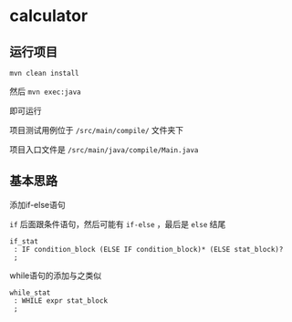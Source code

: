 # calculator

## 运行项目

`mvn clean install`

然后
`mvn exec:java`

即可运行

项目测试用例位于 `/src/main/compile/` 文件夹下

项目入口文件是 `/src/main/java/compile/Main.java`


## 基本思路

添加if-else语句

`if` 后面跟条件语句，然后可能有 `if-else` ，最后是 `else` 结尾

```
if_stat
 : IF condition_block (ELSE IF condition_block)* (ELSE stat_block)?
 ;
```

while语句的添加与之类似

```
while_stat
 : WHILE expr stat_block
 ;
```


